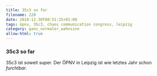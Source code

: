 ```yaml
---
title: 35c3 so far
filename: 220
date: 2018-12-30T00:51:25+01:00
tags: öpnv, 35c3, chaos communication congress, leipzig
category: ganz_normaler_wahnsinn
allow-html: true
---
```

### 35c3 so far
35c3 ist soweit super. Der ÖPNV in Leipzig ist wie letztes Jahr schon <em>furchtbar</em>.
